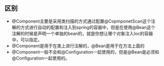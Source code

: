 ## 区别
* @Component主要是采用类扫描的方式通过配置@CopmponetScan这个注解的方式进行自动的配置和注入到spring的容器中，但是在使用@Bean这个注解的时候是声明一个单独的bean的，就是你想让哪个对象注入Ioc的容器中，可以指定。
* @Component是用于在类上进行注解的，@Bean是用于在方法上面的
* @Component一般不会和@Configuration一起使用的，但是@Bean是必须和@Configuration一起使用的。

